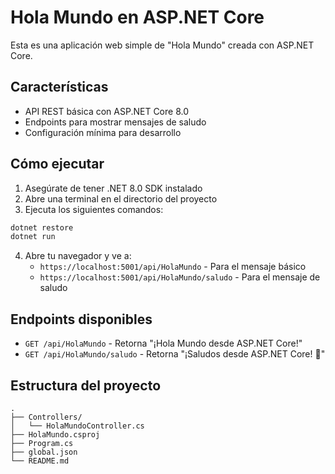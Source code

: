 # Hola Mundo en ASP.NET Core

Esta es una aplicación web simple de "Hola Mundo" creada con ASP.NET Core.

## Características

- API REST básica con ASP.NET Core 8.0
- Endpoints para mostrar mensajes de saludo
- Configuración mínima para desarrollo

## Cómo ejecutar

1. Asegúrate de tener .NET 8.0 SDK instalado
2. Abre una terminal en el directorio del proyecto
3. Ejecuta los siguientes comandos:

```bash
dotnet restore
dotnet run
```

4. Abre tu navegador y ve a:
   - `https://localhost:5001/api/HolaMundo` - Para el mensaje básico
   - `https://localhost:5001/api/HolaMundo/saludo` - Para el mensaje de saludo

## Endpoints disponibles

- `GET /api/HolaMundo` - Retorna "¡Hola Mundo desde ASP.NET Core!"
- `GET /api/HolaMundo/saludo` - Retorna "¡Saludos desde ASP.NET Core! 🚀"

## Estructura del proyecto

```
.
├── Controllers/
│   └── HolaMundoController.cs
├── HolaMundo.csproj
├── Program.cs
├── global.json
└── README.md
```
